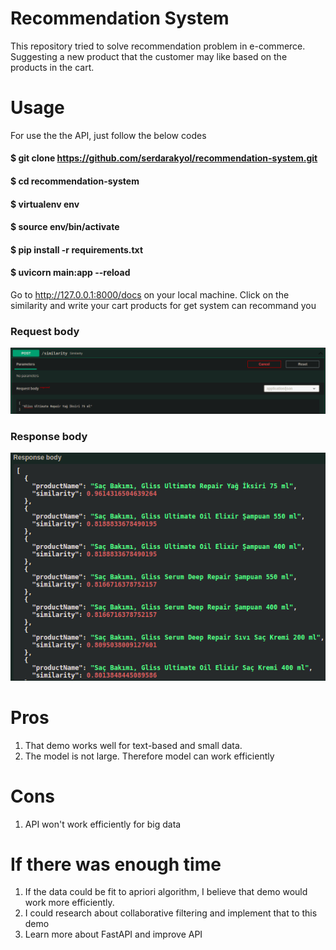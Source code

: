 # Recommendation System
This repository tried to solve recommendation problem in e-commerce. Suggesting a new product that the customer may like based on the products in the cart.


# Usage
For use the the API, just follow the below codes
#### $ git clone https://github.com/serdarakyol/recommendation-system.git
#### $ cd recommendation-system 
#### $ virtualenv env
#### $ source env/bin/activate
#### $ pip install -r requirements.txt
#### $ uvicorn main:app --reload
Go to http://127.0.0.1:8000/docs on your local machine. Click on the similarity and write your cart products for get system can recommand you

### Request body
![Request Body](1.png)

### Response body
![Response Body](2.png)

# Pros 
1. That demo works well for text-based and small data. 
2. The model is not large. Therefore model can work efficiently
 
# Cons
1. API won't work efficiently for big data 

# If there was enough time
1. If the data could be fit to apriori algorithm, I believe that demo would work more efficiently.
2. I could research about collaborative filtering and implement that to this demo
3. Learn more about FastAPI and improve API

